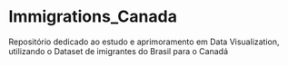 # Immigrations_Canada
Repositório dedicado ao estudo e aprimoramento em Data Visualization, utilizando o Dataset de imigrantes do Brasil para o Canadá
